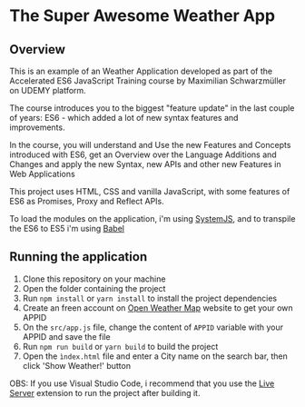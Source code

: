# The Super Awesome Weather App
## Overview
This is an example of an Weather Application developed as part of the Accelerated ES6 JavaScript Training course by Maximilian Schwarzmüller on UDEMY platform.

The course introduces you to the biggest "feature update" in the last couple of years: ES6 - which added a lot of new syntax features and improvements.

In the course, you will understand and Use the new Features and Concepts introduced with ES6, get an Overview over the Language Additions and Changes and apply the new Syntax, new APIs and other new Features in Web Applications

This project uses HTML, CSS and vanilla JavaScript, with some features of ES6 as Promises, Proxy and Reflect APIs.

To load the modules on the application, i'm using [SystemJS](https://github.com/systemjs/systemjs), and to transpile the ES6 to ES5 i'm using [Babel](https://babeljs.io/)

## Running the application
1. Clone this repository on your machine
2. Open the folder containing the project
3. Run `npm install` or `yarn install` to install the project dependencies
4. Create an freen account on [Open Weather Map](https://openweathermap.org/) website to get your own APPID
5. On the `src/app.js` file, change the content of `APPID` variable with your APPID and save the file
6. Run `npm run build` or `yarn build` to build the project
7. Open the `ìndex.html` file and enter a City name on the search bar, then click 'Show Weather!' button

OBS: If you use Visual Studio Code, i recommend that you use the [Live Server](https://github.com/ritwickdey/vscode-live-server) extension to run the project after building it.
